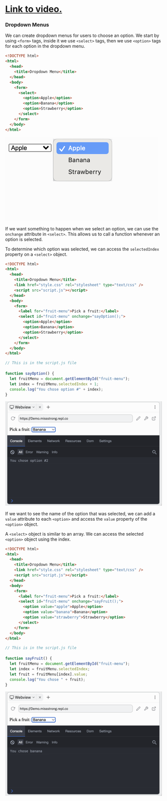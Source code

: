 # [Link to video.](https://www.youtube.com/watch?v=1j7sEV7RlFs&list=PLVD25niNi0BnHHieFb-9egE6e3kno8Su-)

### Dropdown Menus

We can create dropdown menus for users to choose an option. We start by using `<form>` tags, inside it we use `<select>` tags, then we use `<option>` tags for each option in the dropdown menu.

```html
<!DOCTYPE html>
<html>
  <head>
    <title>Dropdown Menu</title>
  </head>
  <body>
    <form>
      <select>
        <option>Apple</option>
        <option>Banana</option>
        <option>Strawberry</option>
      </select>
    </form>
  </body>
</html>
```

![](../../Images/JS_Dropdown_1.png)

If we want something to happen when we select an option, we can use the `onchange` attribute in `<select>`. This allows us to call a function whenever an option is selected.

To determine which option was selected, we can access the `selectedIndex` property on a `<select>` object.

```html
<!DOCTYPE html>
<html>
  <head>
    <title>Dropdown Menu</title>
    <link href="style.css" rel="stylesheet" type="text/css" />
    <script src="script.js"></script>
  </head>
  <body>
    <form>
      <label for="fruit-menu">Pick a fruit:</label>
      <select id="fruit-menu" onchange="sayOption();">
        <option>Apple</option>
        <option>Banana</option>
        <option>Strawberry</option>
      </select>
    </form>
  </body>
</html>
```


```js
// This is in the script.js file

function sayOption() {
  let fruitMenu = document.getElementById("fruit-menu");
  let index = fruitMenu.selectedIndex + 1;
  console.log("You chose option #" + index);
}
```

![](../../Images/JS_Dropdown2.png)

If we want to see the name of the option that was selected, we can add a `value` attribute to each `<option>` and access the `value` property of the `<option>` object. 

A `<select>` object is similar to an array. We can access the selected `<option>` object using the index.

```html
<!DOCTYPE html>
<html>
  <head>
    <title>Dropdown Menu</title>
    <link href="style.css" rel="stylesheet" type="text/css" />
    <script src="script.js"></script>
  </head>
  <body>
    <form>
      <label for="fruit-menu">Pick a fruit:</label>
      <select id="fruit-menu" onchange="sayFruit();">
        <option value="apple">Apple</option>
        <option value="banana">Banana</option>
        <option value="strawberry">Strawberry</option>
      </select>
    </form>
  </body>
</html>
```

```js
// This is in the script.js file

function sayFruit() {
  let fruitMenu = document.getElementById("fruit-menu");
  let index = fruitMenu.selectedIndex;
  let fruit = fruitMenu[index].value;
  console.log("You chose " + fruit);
}
```

![](../../Images/JS_Dropdown3.png)
